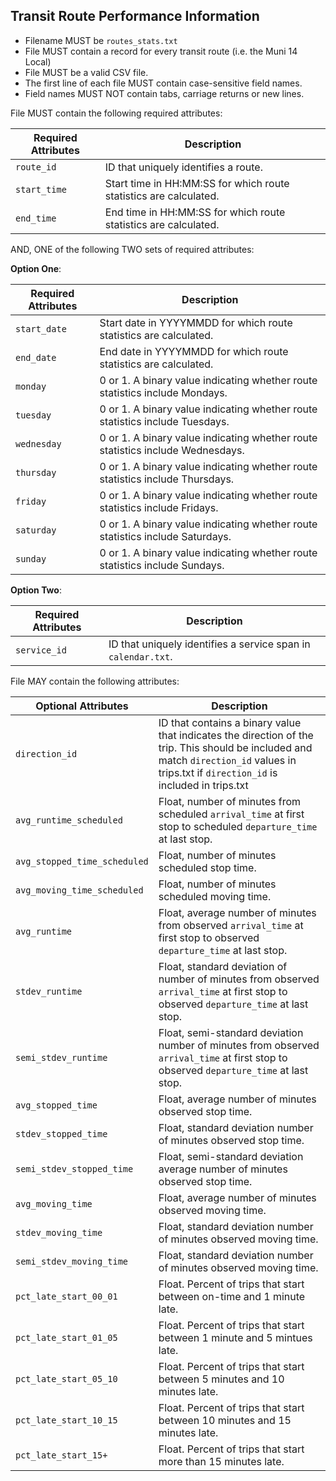 ## Transit Route Performance Information

 *  Filename MUST be `routes_stats.txt`
 *  File MUST contain a record for every transit route (i.e. the Muni 14 Local) 
 *  File MUST be a valid CSV file.
 *  The first line of each file MUST contain case-sensitive field names.
 *  Field names MUST NOT contain tabs, carriage returns or new lines.

File MUST contain the following required attributes:

Required Attributes	| Description										
----------			| -------------		
`route_id`			| ID that uniquely identifies a route.
`start_time`		| Start time in HH:MM:SS for which route statistics are calculated.
`end_time`			| End time in HH:MM:SS for which route statistics are calculated.

AND, ONE of the following TWO sets of required attributes:

**Option One**:

Required Attributes	| Description										
----------			| -------------		
`start_date`		| Start date in YYYYMMDD for which route statistics are calculated.
`end_date`			| End date in YYYYMMDD for which route statistics are calculated.
`monday`			| 0 or 1. A binary value indicating whether route statistics include Mondays.
`tuesday`			| 0 or 1. A binary value indicating whether route statistics include Tuesdays.
`wednesday`			| 0 or 1. A binary value indicating whether route statistics include Wednesdays.
`thursday`			| 0 or 1. A binary value indicating whether route statistics include Thursdays.
`friday`			| 0 or 1. A binary value indicating whether route statistics include Fridays.
`saturday`			| 0 or 1. A binary value indicating whether route statistics include Saturdays.
`sunday`			| 0 or 1. A binary value indicating whether route statistics include Sundays.

**Option Two**:

Required Attributes	| Description										
----------			| -------------		
`service_id`		| ID that uniquely identifies a service span in `calendar.txt`.

File MAY contain the following attributes:

Optional Attributes				| Description										
----------						| -------------		
`direction_id`					| ID that contains a binary value that indicates the direction of the trip.  This should be included and match `direction_id` values in trips.txt if `direction_id` is included in trips.txt
`avg_runtime_scheduled`		| Float, number of minutes from scheduled `arrival_time` at first stop to scheduled `departure_time` at last stop.
`avg_stopped_time_scheduled`| Float, number of minutes scheduled stop time.
`avg_moving_time_scheduled`	| Float, number of minutes scheduled moving time.
`avg_runtime`		| Float, average number of minutes from observed `arrival_time` at first stop to observed `departure_time` at last stop.
`stdev_runtime`		| Float, standard deviation of number of minutes from observed `arrival_time` at first stop to observed `departure_time` at last stop.
`semi_stdev_runtime`		| Float, semi-standard deviation number of minutes from observed `arrival_time` at first stop to observed `departure_time` at last stop.
`avg_stopped_time`	| Float, average number of minutes observed stop time.
`stdev_stopped_time`	| Float, standard deviation number of minutes observed stop time.
`semi_stdev_stopped_time`	| Float, semi-standard deviation average number of minutes observed stop time.
`avg_moving_time`	| Float, average number of minutes observed moving time.
`stdev_moving_time`	| Float, standard deviation number of minutes observed moving time.
`semi_stdev_moving_time`	| Float, standard deviation number of minutes observed moving time.
`pct_late_start_00_01` | Float. Percent of trips that start between on-time and 1 minute late.
`pct_late_start_01_05` | Float. Percent of trips that start between 1 minute and 5 mintues late.
`pct_late_start_05_10` | Float. Percent of trips that start between 5 minutes and 10 minutes late.
`pct_late_start_10_15` | Float. Percent of trips that start between 10 minutes and 15 minutes late.
`pct_late_start_15+` 	| Float. Percent of trips that start more than 15 minutes late.
